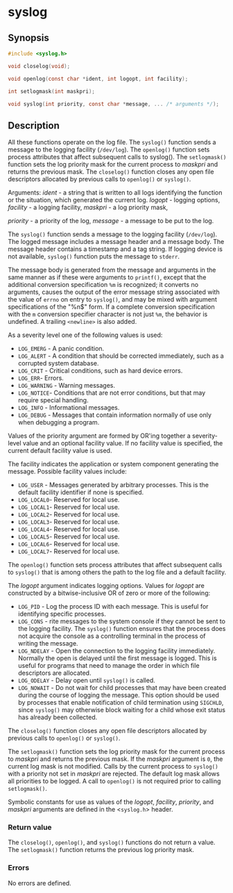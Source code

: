 # syslog

## Synopsis

```c
#include <syslog.h>

void closelog(void);

void openlog(const char *ident, int logopt, int facility);

int setlogmask(int maskpri);

void syslog(int priority, const char *message, ... /* arguments */);
```

## Description

All these functions operate on the log file.
The `syslog()` function sends a message to the logging facility (`/dev/log`).
The `openlog()` function sets process attributes that affect subsequent calls to syslog().
The `setlogmask()` function sets the log priority mask for the current process to _maskpri_ and returns the previous
mask.
The `closelog()` function closes any open file descriptors allocated by previous calls to `openlog()` or `syslog()`.

Arguments:
_ident_ - a string that is written to all logs identifying the function or the situation, which generated the current
log.
_logopt_ - logging options,
_facility_ - a logging facility,
_maskpri_ - a log priority mask,

_priority_ - a priority of the log,
_message_ - a message to be put to the log.

The `syslog()` function sends a message to the logging facility (`/dev/log`). The logged message includes a message
header and a message body. The message header contains a timestamp and a tag string. If logging device is not
available, `syslog()` function puts the message to `stderr`.

The message body is generated from the message and arguments in the same manner as if these were arguments to
`printf()`, except that the additional conversion specification `%m` is recognized; it converts no arguments, causes the
output of the error message string associated with the value of `errno` on entry to `syslog()`, and may be mixed with
argument specifications of the "%n$" form. If a complete conversion specification with the `m` conversion specifier
character is not just `%m`, the behavior is undefined. A trailing `<newline>` is also added.

As a severity level one of the following values is used:

* `LOG_EMERG` - A panic condition.
* `LOG_ALERT` - A condition that should be corrected immediately, such as a corrupted system database.
* `LOG_CRIT` - Critical conditions, such as hard device errors.
* `LOG_ERR`- Errors.
* `LOG_WARNING` - Warning messages.
* `LOG_NOTICE`- Conditions that are not error conditions, but that may require special handling.
* `LOG_INFO` - Informational messages.
* `LOG_DEBUG` - Messages that contain information normally of use only when debugging a program.

Values of the priority argument are formed by OR'ing together a severity-level value and an optional facility value.
If no facility value is specified, the current default facility value is used.

The facility indicates the application or system component generating the message. Possible facility values include:

* `LOG_USER` - Messages generated by arbitrary processes. This is the default facility identifier if none is specified.
* `LOG_LOCAL0`- Reserved for local use.
* `LOG_LOCAL1`- Reserved for local use.
* `LOG_LOCAL2`- Reserved for local use.
* `LOG_LOCAL3`- Reserved for local use.
* `LOG_LOCAL4`- Reserved for local use.
* `LOG_LOCAL5`- Reserved for local use.
* `LOG_LOCAL6`- Reserved for local use.
* `LOG_LOCAL7`- Reserved for local use.

The `openlog()` function sets process attributes that affect subsequent calls to `syslog()` that is among others the
path to the log file and a default facility.

The _logopt_ argument indicates logging options. Values for _logopt_ are constructed by a bitwise-inclusive OR of zero
or more of the following:

* `LOG_PID` - Log the process ID with each message. This is useful for identifying specific processes.
* `LOG_CONS` - rite messages to the system console if they cannot be sent to the logging facility. The `syslog()`
function ensures that the process does not acquire the console as a controlling terminal in the process of writing the
message.
* `LOG_NDELAY` - Open the connection to the logging facility immediately. Normally the open is delayed until the first
message is logged. This is useful for programs that need to manage the order in which file descriptors are allocated.
* `LOG_ODELAY` - Delay open until `syslog()` is called.
* `LOG_NOWAIT` - Do not wait for child processes that may have been created during the course of logging the message.
This option should be used by processes that enable notification of child termination using `SIGCHLD`, since `syslog()`
may otherwise block waiting for a child whose exit status has already been collected.

The `closelog()` function closes any open file descriptors allocated by previous calls to `openlog()` or `syslog()`.

The `setlogmask()` function sets the log priority mask for the current process to _maskpri_ and returns the previous
mask. If the _maskpri_ argument is `0`, the current log mask is not modified. Calls by the current process to `syslog()`
with a priority not set in _maskpri_ are rejected. The default log mask allows all priorities to be logged. A call to
`openlog()` is not required prior to calling `setlogmask()`.

Symbolic constants for use as values of the _logopt_, _facility_, _priority_, and _maskpri_ arguments are defined in
the <`syslog.h`> header.

### Return value

The `closelog()`, `openlog()`, and `syslog()` functions do not return a value.
The `setlogmask()` function returns the previous log priority mask.

### Errors

No errors are defined.
